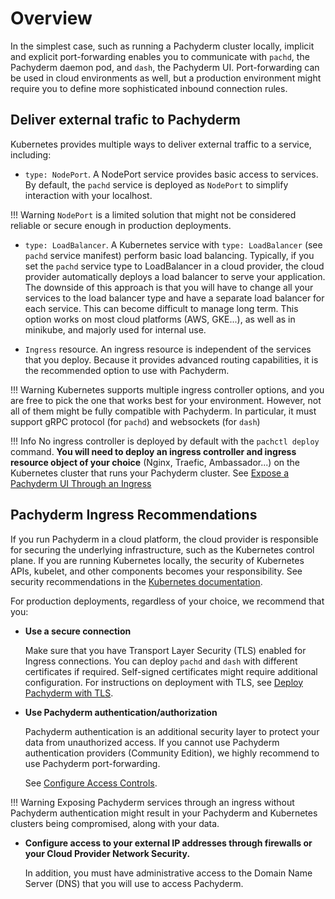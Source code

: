 # Overview
In the simplest case, such as running a Pachyderm cluster locally, implicit and
explicit port-forwarding enables you to communicate with `pachd`, the Pachyderm
daemon pod, and `dash`, the Pachyderm UI. Port-forwarding can be used in
cloud environments as well, but a production environment might require you to
define more sophisticated inbound connection rules.

## Deliver external trafic to Pachyderm
Kubernetes provides multiple ways to deliver external traffic to a service,
including:

* `type: NodePort`. A NodePort service provides basic
  access to services. By default, the `pachd` service is deployed as `NodePort`
  to simplify interaction with your localhost. 

!!! Warning
    `NodePort` is a limited solution
    that might not be considered reliable or 
    secure enough in production
    deployments. 

* `type: LoadBalancer`. A Kubernetes service with
  `type: LoadBalancer` (see `pachd` service manifest) perform basic load balancing. 
  Typically, if you set the `pachd` service type to LoadBalancer
  in a cloud provider, the cloud provider automatically
  deploys a load balancer to serve your
  application. 
  The downside of this approach is that you will have to change
  all your services to the load balancer type and have a separate load
  balancer for each service. This can become difficult to manage long term.
  This option works on most cloud platforms (AWS, GKE...), 
  as well as in minikube, and majorly used for internal use.

* `Ingress` resource. An ingress resource is
  independent of the services that you deploy.
  Because it provides advanced routing capabilities, 
  it is the recommended option to use with Pachyderm. 

!!! Warning
    Kubernetes supports multiple ingress controller options, and you are free to
    pick the one that works best for your environment. 
    However, not all of them
    might be fully compatible with Pachyderm. 
    In particular, it must support gRPC protocol (for `pachd`) and websockets (for `dash`)

!!! Info
    No ingress controller is deployed by default with the `pachctl deploy` command.
    **You will need to deploy an ingress
    controller and ingress resource object of your choice** (Nginx, Traefic, Ambassador...) on the Kubernetes cluster that
    runs your Pachyderm cluster.
    See [Expose a Pachyderm UI Through an Ingress](./pach-ui-ingress)


## Pachyderm Ingress Recommendations

If you run Pachyderm in a cloud platform, the cloud provider is responsible
for securing the underlying infrastructure, such as the Kubernetes control plane.
If you are running Kubernetes locally, the security of
Kubernetes APIs, kubelet, and other components becomes your responsibility.
See security recommendations in the [Kubernetes documentation](https://kubernetes.io/docs/tasks/administer-cluster/securing-a-cluster/). 


For production deployments,
regardless of your choice,
we recommend that you:

* **Use a secure connection**

    Make sure that you have Transport
    Layer Security (TLS) enabled for Ingress connections.
    You can deploy `pachd` and `dash` with different certificates
    if required. Self-signed certificates might require additional configuration.
    For instructions on deployment with TLS, 
    see [Deploy Pachyderm with TLS](https://docs.pachyderm.com/latest/deploy-manage/deploy/deploy_w_tls/).

* **Use Pachyderm authentication/authorization**

    Pachyderm authentication is an additional
    security layer to protect your data from unauthorized access.
    If you cannot use Pachyderm authentication providers (Community Edition), 
    we highly recommend to use Pachyderm port-forwarding.

    See [Configure Access Controls](https://docs.pachyderm.com/latest/enterprise/auth/enable-auth/).

!!! Warning
    Exposing Pachyderm services through an ingress without Pachyderm authentication might result in
    your Pachyderm and Kubernetes clusters being compromised, along with your data.

* **Configure access to your external IP addresses through firewalls or your Cloud Provider Network Security.**

    In addition, you must have administrative access to the Domain Name
    Server (DNS) that you will use to access Pachyderm. 


  

